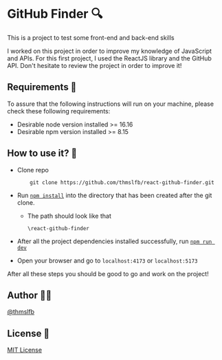 # GitHub Finder 🔍

This is a project to test some front-end and back-end skills

I worked on this project in order to improve my knowledge of JavaScript and APIs. For this first project, I used the ReactJS library and the GitHub API. Don't hesitate to review the project in order to improve it!

## Requirements 📝

To assure that the following instructions will run on your machine, please check these following requirements: 

* Desirable node version installed >= 16.16
* Desirable npm version installed >= 8.15

## How to use it? 🤔

* Clone repo 
    ```
        git clone https://github.com/thmslfb/react-github-finder.git
    ```
* Run [`npm install`](https://docs.npmjs.com/cli/v6/commands/npm-install) into the directory that has been created after the git clone.
    * The path should look like that
        ```
        \react-github-finder
        ```

* After all the project dependencies installed successfully, run [`npm run dev`](https://nextjs.org/learn/basics/create-nextjs-app/setup)

* Open your browser and go to ```localhost:4173``` or ```localhost:5173```

After all these steps you should be good to go and work on the project!

## Author 👨‍💻 

[@thmslfb](https://github.com/thmslfb) 

## License 📜 

[MIT License](LICENSE)